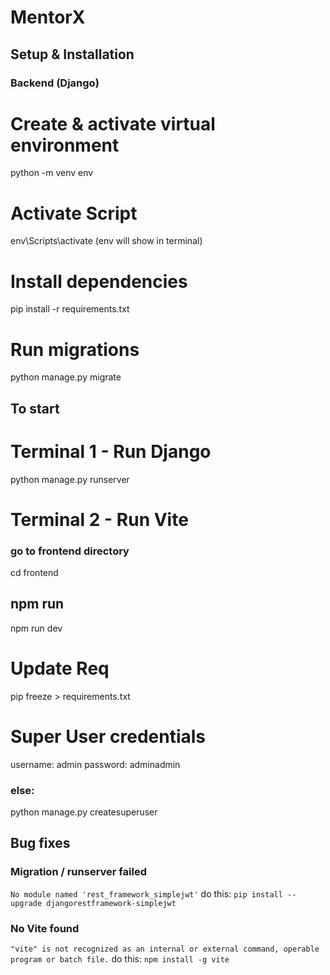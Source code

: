 # MentorX

## Setup & Installation

### Backend (Django)
# Create & activate virtual environment
python -m venv env

# Activate Script
env\Scripts\activate (env will show in terminal)

# Install dependencies
pip install -r requirements.txt

# Run migrations
python manage.py migrate

## To start

# Terminal 1 - Run Django
python manage.py runserver

# Terminal 2 - Run Vite
### go to frontend directory
cd frontend
## npm run
npm run dev


# Update Req
pip freeze > requirements.txt

# Super User credentials
username: admin
password: adminadmin
### else:
python manage.py createsuperuser

## Bug fixes

### Migration / runserver failed
```No module named 'rest_framework_simplejwt'```
do this:
```pip install --upgrade djangorestframework-simplejwt```

### No Vite found
```"vite" is not recognized as an internal or external command, operable program or batch file.```
do this:
```npm install -g vite```